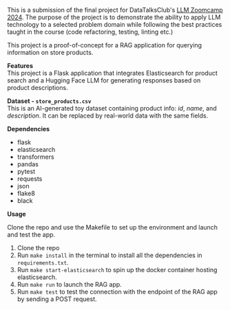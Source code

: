 This is a submission of the final project for DataTalksClub's [LLM Zoomcamp 2024](https://github.com/DataTalksClub/llm-zoomcamp). 
The purpose of the project is to demonstrate the ability to apply LLM technology to a selected problem domain while following the best practices taught in the course (code refactoring, testing, linting etc.)

This project is a proof-of-concept for a RAG application for querying information on store products. 

**Features**<br>
This project is a Flask application that integrates Elasticsearch for product search and a Hugging Face LLM for generating responses based on product descriptions.

**Dataset - `store_products.csv`**<br>
This is an AI-generated toy dataset containing product info: *id*, *name*, and *description*. It can be replaced by real-world data with the same fields.

**Dependencies**
<ul>
<li>flask</li>
<li>elasticsearch</li>
<li>transformers</li>
<li>pandas</li>
<li>pytest</li>
<li>requests</li>
<li>json</li>
<li>flake8</li>
<li>black</li>
</ul>

**Usage**

Clone the repo and use the Makefile to set up the environment and launch and test the app. 
1. Clone the repo
2. Run `make install` in the terminal to install all the dependencies in `requirements.txt`.
3. Run  `make start-elasticsearch` to spin up the docker container hosting elasticsearch.
4. Run `make run` to launch the RAG app.
5. Run `make test` to test the connection with the endpoint of the RAG app by sending a POST request. 